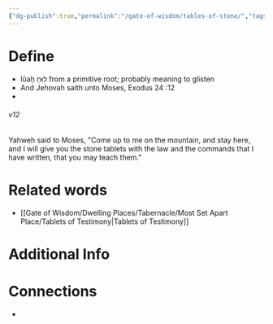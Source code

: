 ```yaml
---
{"dg-publish":true,"permalink":"/gate-of-wisdom/tables-of-stone/","tags":["#GateWisdom","T","S"]}
---
```


# Define
- lûaḥ  לוּחַ from a primitive root; probably meaning to glisten
- And Jehovah saith unto Moses, Exodus 24 :12
- 
<div class="transclusion internal-embed is-loaded"><div class="markdown-embed">



###### v12 
Yahweh said to Moses, "Come up to me on the mountain, and stay here, and I will give you the stone tablets with the law and the commands that I have written, that you may teach them." 


</div></div>


# Related words
- [[Gate of Wisdom/Dwelling Places/Tabernacle/Most Set Apart Place/Tablets of Testimony\|Tablets of Testimony]]

# Additional Info


# Connections
- 


